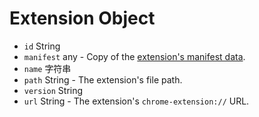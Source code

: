 # Extension Object

* `id` String
* `manifest` any - Copy of the [extension's manifest data](https://developer.chrome.com/extensions/manifest).
* `name` 字符串
* `path` String - The extension's file path.
* `version` String
* `url` String - The extension's `chrome-extension://` URL.

